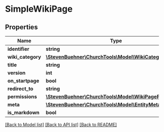 # SimpleWikiPage

## Properties
Name | Type | Description | Notes
------------ | ------------- | ------------- | -------------
**identifier** | **string** |  | 
**wiki_category** | [**\StevenBuehner\ChurchTools\Model\WikiCategory1**](WikiCategory1.md) |  | [optional] 
**title** | **string** |  | [optional] 
**version** | **int** |  | [optional] 
**on_startpage** | **bool** |  | [optional] 
**redirect_to** | **string** |  | [optional] 
**permissions** | [**\StevenBuehner\ChurchTools\Model\WikiPagePermissions**](WikiPagePermissions.md) |  | [optional] 
**meta** | [**\StevenBuehner\ChurchTools\Model\EntityMetaData**](EntityMetaData.md) |  | [optional] 
**is_markdown** | **bool** |  | [optional] 

[[Back to Model list]](../../README.md#documentation-for-models) [[Back to API list]](../../README.md#documentation-for-api-endpoints) [[Back to README]](../../README.md)

